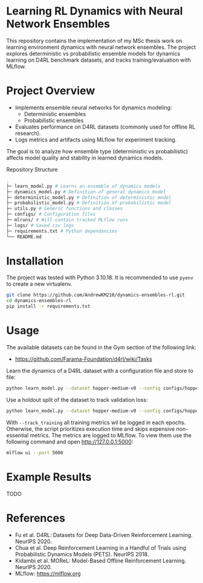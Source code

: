 # Learning RL Dynamics with Neural Network Ensembles

This repository contains the implementation of my MSc thesis work on learning environment dynamics with neural network ensembles.
The project explores deterministic vs probabilistic ensemble models for dynamics learning on D4RL benchmark datasets, and tracks training/evaluation with MLflow.

# Project Overview

- Implements ensemble neural networks for dynamics modeling:
  - Deterministic ensembles
  - Probabilistic ensembles
- Evaluates performance on D4RL datasets (commonly used for offline RL 
research).
- Logs metrics and artifacts using MLflow for experiment tracking.

The goal is to analyze how ensemble type (deterministic vs probabilistic) affects model quality and stability in learned dynamics models.

Repository Structure
```bash
.
├─ learn_model.py # Learns an ensemble of dynamics models
├─ dynamics_model.py # Definition of general dynamics model
├─ deterministic_model.py # Definition of deterministic model
├─ probabilistic_model.py # Definition of probabilistic model
├─ utils.py # Generic functions and classes
├─ configs/ # Configuration files
├─ mlruns/ # Will contain tracked MLflow runs
├─ logs/ # Saved csv logs
├─ requirements.txt # Python dependancies
└── README.md
```

# Installation

The project was tested with Python 3.10.18. It is recommended to use ```pyenv``` to create a new virtualenv.

```bash
git clone https://github.com/AndrewKM210/dynamics-ensembles-rl.git
cd dynamics-ensembles-rl
pip install -r requirements.txt

```

# Usage

The available datasets can be found in the Gym section of the following link:
- https://github.com/Farama-Foundation/d4rl/wiki/Tasks

Learn the dynamics of a D4RL dataset with a configuration file and store to file:

```bash
python learn_model.py --dataset hopper-medium-v0 --config configs/hopper_dnn.yaml --output model.pkl
```

Use a holdout split of the dataset to track validation loss:
```bash
python learn_model.py --dataset hopper-medium-v0 --config configs/hopper_dnn.yaml --holdout_ratio 0.2 --track_training
```

With ```--track_training``` all training metrics wil be logged in each epochs. Otherwise, the script prioritizes execution time and skips expensive non-essential metrics. The metrics are logged to MLflow. To view them use the following command and open http://127.0.0.1:5000: 

```bash
mlflow ui --port 5000
```

# Example Results

TODO

# References

- Fu et al. D4RL: Datasets for Deep Data-Driven Reinforcement Learning. NeurIPS 2020.
- Chua et al. Deep Reinforcement Learning in a Handful of Trials using Probabilistic Dynamics Models (PETS). NeurIPS 2018.
- Kidambi et al. MOReL: Model-Based Offline Reinforcement Learning. NeurIPS 2020.
- MLflow: https://mlflow.org
